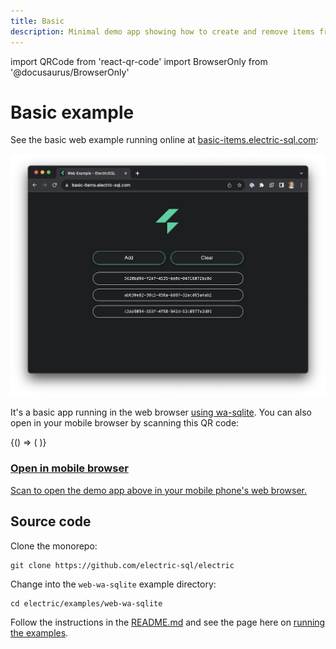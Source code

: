 ```yaml
---
title: Basic
description: Minimal demo app showing how to create and remove items from a list.
---
```


import QRCode from 'react-qr-code'
import BrowserOnly from '@docusaurus/BrowserOnly'

# Basic example

See the basic web example running online at [basic-items.electric-sql.com](https://basic-items.electric-sql.com):

<div className="my-6">

[![Basic example sreenshot](./basic-demo-screenshot.png)](https://basic-items.electric-sql.com)

</div>

It's a basic app running in the web browser [using wa-sqlite](../integrations/drivers/web/wa-sqlite.md). You can also open in your mobile browser by scanning this QR code:

<div className="grid grid-cols-1 gap-4 my-6 mb-8">
  <div className="tile">
    <div className="px-3 md:px-4">
      <div className="my-2 sm:my-3 md:my-4 --w-8 --sm:w-9 --md:w-10">
        <div className="flex flex-row">
          <div className="qr-container">
            <BrowserOnly>
              {() => (
                <a href="https://basic-items.electric-sql.com" target="_blank">
                  <QRCode value="https://basic-items.electric-sql.com" />
                </a>
              )}
            </BrowserOnly>
          </div>
          <div className="ml-8 sm:ml-10 lg:ml-12 -mt-1 sm:-mt-0">
            <a href="https://basic-items.electric-sql.com">
              <h3>
                Open in mobile browser
              </h3>
              <p className="text-small mb-2 max-w-sm">
                Scan to open the demo app above in your mobile phone's web browser.
              </p>
            </a>
          </div>
        </div>
      </div>
    </div>
  </div>
</div>

## Source code

Clone the monorepo:

```shell
git clone https://github.com/electric-sql/electric
```

Change into the `web-wa-sqlite` example directory:

```shell
cd electric/examples/web-wa-sqlite
```

Follow the instructions in the [README.md](https://github.com/electric-sql/electric/blob/main/examples/web-wa-sqlite/README.md) and see the page here on [running the examples](./notes/running).
